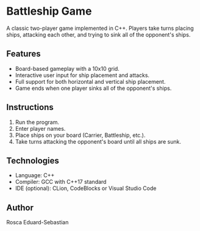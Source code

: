 # Battleship Game

A classic two-player game implemented in C++. Players take turns placing ships, attacking each other, and trying to sink all of the opponent's ships.

## Features

- Board-based gameplay with a 10x10 grid.
- Interactive user input for ship placement and attacks.
- Full support for both horizontal and vertical ship placement.
- Game ends when one player sinks all of the opponent's ships.

## Instructions

1. Run the program.
2. Enter player names.
3. Place ships on your board (Carrier, Battleship, etc.).
4. Take turns attacking the opponent's board until all ships are sunk.

## Technologies

- Language: C++
- Compiler: GCC with C++17 standard
- IDE (optional): CLion, CodeBlocks or Visual Studio Code

## Author

Rosca Eduard-Sebastian
